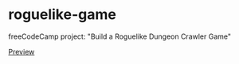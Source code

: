 # roguelike-game

freeCodeCamp project: "Build a Roguelike Dungeon Crawler Game"

[Preview](https://vigntom.github.io/roguelike-game/)
